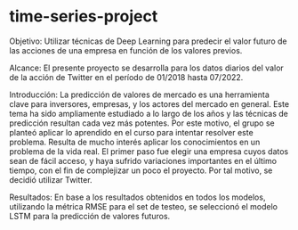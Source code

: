 # time-series-project

Objetivo: Utilizar técnicas de Deep Learning para predecir el valor futuro de las acciones de una empresa en función de los valores previos.

Alcance: El presente proyecto se desarrolla para los datos diarios del valor de la acción de Twitter en el período de 01/2018 hasta 07/2022.

Introducción: La predicción de valores de mercado es una herramienta clave para inversores, empresas, y los actores del mercado en general. Este tema ha sido ampliamente estudiado a lo largo de los años y las técnicas de predicción resultan cada vez más potentes.
Por este motivo, el grupo se planteó aplicar lo aprendido en el curso para intentar resolver este problema. Resulta de mucho interés aplicar los conocimientos en un problema de la vida real.
El primer paso fue elegir una empresa cuyos datos sean de fácil acceso, y haya sufrido variaciones importantes en el último tiempo, con el fin de complejizar un poco el proyecto. Por tal motivo, se decidió utilizar Twitter.

Resultados:
En base a los resultados obtenidos en todos los modelos, utilizando la métrica RMSE para el set de testeo, se seleccionó el modelo LSTM para la predicción de valores futuros.
